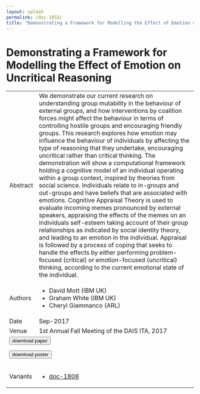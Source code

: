 ```yaml
---
layout: splash
permalink: /doc-1653/
title: "Demonstrating a Framework for Modelling the Effect of Emotion on Uncritical Reasoning"
---
```


# Demonstrating a Framework for Modelling the Effect of Emotion on Uncritical Reasoning

<table>
    <tbody>
    <tr>
        <td>Abstract</td>
        <td>We demonstrate our current research on understanding group mutability in the behaviour of external groups, and how interventions by coalition forces might affect the behaviour in terms of controlling hostile groups and encouraging friendly groups. This research explores how emotion may influence the behaviour of individuals by affecting the type of reasoning that they undertake, encouraging uncritical rather than critical thinking. The demonstration will show a computational framework holding a cognitive model of an individual operating within a group context, inspired by theories from social science. Individuals relate to in-groups and out-groups and have beliefs that are associated with emotions. Cognitive Appraisal Theory is used to evaluate incoming memes pronounced by external speakers, appraising the effects of the memes on an individuals self-esteem taking account of their group relationships as indicated by social identity theory, and leading to an emotion in the individual. Appraisal is followed by a process of coping that seeks to handle the effects by either performing problem-focused (critical) or emotion-focused (uncritical) thinking, according to the current emotional state of the individual.</td>
    </tr>
    <tr>
        <td>Authors</td>
        <td>
            <ul>
                <li>David Mott (IBM UK)</li>
                <li>Graham White (IBM UK)</li>
                <li>Cheryl Giammanco (ARL)</li>
            </ul>
        </td>
    </tr>
    <tr>
        <td>Date</td>
        <td>Sep-2017</td>
    </tr>
    <tr>
        <td>Venue</td>
        <td>1st Annual Fall Meeting of the DAIS ITA, 2017</td>
    </tr>
        <tr>
            <td colspan="2">
                <form method="get" action="https://dais-ita.org/sites/default/files/D_004-summary.pdf">
                    <button type="submit">download paper</button>
                </form>
                <form method="get" action="https://dais-ita.org/sites/default/files/D_004-poster.pdf">
                    <button type="submit">download poster</button>
                </form>
            </td>
        </tr>
        <tr>
            <td>Variants</td>
            <td>
                <ul>
                    <li><a href="\doc-1806\">doc-1806</a></li>
                </ul>
            </td>
        </tr>
    </tbody>
</table>
